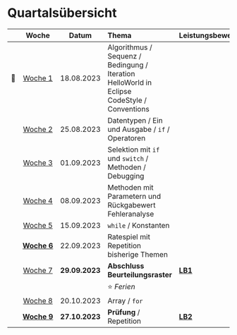 # Quartalsübersicht

|                    |         Woche          |     Datum      | Thema                                                                                                   | Leistungsbewertung |
| ------------------ | :--------------------: | :------------: | :------------------------------------------------------------------------------------------------------ | :----------------- |
| :steam_locomotive: |   [Woche&nbsp;1][w1]   |   18.08.2023   | Algorithmus / Sequenz / Bedingung / Iteration <br/> HelloWorld in Eclipse <br/> CodeStyle / Conventions |                    |
|                    |   [Woche&nbsp;2][w2]   |   25.08.2023   | Datentypen / Ein und Ausgabe / `if` / Operatoren                                                        |                    |
|                    |   [Woche&nbsp;3][w3]   |   01.09.2023   | Selektion mit `if` und `switch` / Methoden / Debugging                                                  |                    |
|                    |   [Woche&nbsp;4][w4]   |   08.09.2023   | Methoden mit Parametern und Rückgabewert <br/> Fehleranalyse                                            |                    |
|                    |   [Woche&nbsp;5][w5]   |   15.09.2023   | `while` / Konstanten                                                                                    |                    |
|                    | [**Woche&nbsp;6**][w6] |   22.09.2023   | Ratespiel mit Repetition bisherige Themen                                                               |                    |
|                    |   [Woche&nbsp;7][w7]   | **29.09.2023** | **Abschluss Beurteilungsraster**                                                                        | **[LB1]**          |
|                    |                        |                | :star: _Ferien_                                                                                         |                    |
|                    |   [Woche&nbsp;8][w8]   |   20.10.2023   | Array / `for`                                                                                           |                    |
|                    | [**Woche&nbsp;9**][w9] | **27.10.2023** | **Prüfung** / Repetition                                                                                | **[LB2]**          |

[w1]: ./woche-01.md
[w2]: #
[w3]: #
[w4]: #
[w5]: #
[w6]: #
[w7]: #
[w8]: #
[w9]: #
[lb1]: #
[lb2]: #
